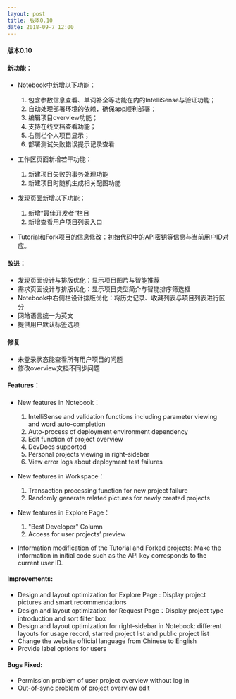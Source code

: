 ```yaml
---
layout: post
title: 版本0.10
date: 2018-09-7 12:00
---
```

#### 版本0.10
#### 新功能：
- Notebook中新增以下功能：
   1. 包含参数信息查看、单词补全等功能在内的IntelliSense与验证功能；
   2. 自动处理部署环境的依赖，确保app顺利部署；
   3. 编辑项目overview功能；
   4. 支持在线文档查看功能；
   5. 右侧栏个人项目显示；
   6. 部署测试失败错误提示记录查看

- 工作区页面新增若干功能：
  1. 新建项目失败的事务处理功能
  2. 新建项目时随机生成相关配图功能

- 发现页面新增以下功能：
  1. 新增“最佳开发者”栏目
  2. 新增查看用户项目列表入口

- Tutorial和Fork项目的信息修改：初始代码中的API密钥等信息与当前用户ID对应。

#### 改进：
- 发现页面设计与排版优化：显示项目图片与智能推荐
- 需求页面设计与排版优化：显示项目类型简介与智能排序筛选框
- Notebook中右侧栏设计排版优化：将历史记录、收藏列表与项目列表进行区分
- 网站语言统一为英文
- 提供用户默认标签选项

#### 修复
- 未登录状态能查看所有用户项目的问题
- 修改overview文档不同步问题

#### Features：
- New features in Notebook：
  1. IntelliSense and validation functions including parameter viewing and word auto-completion
  2. Auto-process of deployment environment dependency
  3. Edit function of project overview 
  4. DevDocs supported 
  5. Personal projects viewing in right-sidebar 
  6. View error logs about deployment test failures

- New features in Workspace：
  1. Transaction processing function for new project failure
  2. Randomly generate related pictures for newly created projects

- New features in Explore Page：
  1. "Best Developer" Column
  2. Access for user projects’ preview

- Information modification of the Tutorial and Forked projects: Make the information in initial code such as the API key corresponds to the current user ID.

#### Improvements:
- Design and layout optimization for Explore Page : Display project pictures and smart recommendations
- Design and layout optimization for Request Page：Display project type introduction and sort filter box
- Design and layout optimization for right-sidebar in Notebook: different layouts for usage record, starred project list and public project list
- Change the website official language from Chinese to English
- Provide label options for users

#### Bugs Fixed:
- Permission problem of user project overview without log in
- Out-of-sync problem of project overview edit
